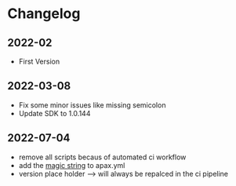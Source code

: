 # Changelog

## 2022-02
- First Version

## 2022-03-08
- Fix some minor issues like missing semicolon
- Update SDK to 1.0.144

## 2022-07-04
- remove all scripts becaus of automated ci workflow
- add the [magic string](https://console.prod.ax.siemens.cloud/docs/apax/templates#string-replacements) to apax.yml
- version place holder --> will always be repalced in the ci pipeline

